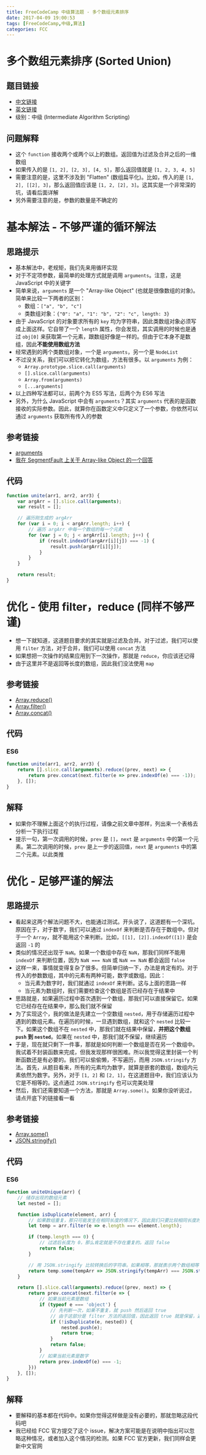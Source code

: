 ```yaml
---
title: FreeCodeCamp 中级算法题 - 多个数组元素排序
date: 2017-04-09 19:00:53
tags: [FreeCodeCamp,中级,算法]
categories: FCC
---
```


# 多个数组元素排序 (Sorted Union)

## 题目链接
- [中文链接](https://www.freecodecamp.cn/challenges/sorted-union)
- [英文链接](https://www.freecodecamp.com/challenges/sorted-union)
- 级别：中级 (Intermediate Algorithm Scripting)

## 问题解释
- 这个 `function` 接收两个或两个以上的数组。返回值为过滤及合并之后的一维数组
- 如果传入的是 `[1, 2], [2, 3], [4, 5]`，那么返回值就是 `[1, 2, 3, 4, 5]`
- 需要注意的是，这里不涉及到 "Flatten" (数组扁平化)。比如，传入的是 `[1, 2], [[2], 3]`，那么返回值应该是 `[1, 2, [2], 3]`。这其实是一个非常深的坑，请看后面详解
- 另外需要注意的是，参数的数量是不确定的

<!-- more -->

# 基本解法 - 不够严谨的循环解法
## 思路提示
- 基本解法中，老规矩，我们先来用循环实现
- 对于不定项参数，最简单的处理方式就是调用 `arguments`。注意，这是 JavaScript 中的关键字
- 简单来说，`arguments` 是一个 "Array-like Object" (也就是很像数组的对象)。简单来比较一下两者的区别：
    - 数组：`["a", "b", "c"]`
    - 类数组对象：`{"0": "a", "1": "b", "2": "c", length: 3}`
- 由于 JavaScript 的对象要求所有的 `key` 均为字符串，因此类数组对象必须写成上面这样。它自带了一个 `length` 属性，你会发现，其实调用的时候也是通过 `obj[0]` 来获取第一个元素，跟数组好像是一样的。但由于它本身不是数组，因此**不能使用数组方法**
- 经常遇到的两个类数组对象，一个是 `arguments`，另一个是 `NodeList`
- 不过没关系，我们可以把它转化为数组，方法有很多。以 `arguments` 为例：
    - `Array.prototype.slice.call(arguments)`
    - `[].slice.call(arguments)`
    - `Array.from(arguments)`
    - `[...arguments]`
- 以上四种写法都可以，前两个为 ES5 写法，后两个为 ES6 写法
- 另外，为什么 JavaScript 中会有 `arguments`？其实 `arguments` 代表的是函数接收的实际参数。因此，就算你在函数定义中只定义了一个参数，你依然可以通过 `arguments` 获取所有传入的参数

## 参考链接
- [arguments](https://developer.mozilla.org/zh-CN/docs/Web/JavaScript/Reference/Functions/arguments)
- [我在 SegmentFault 上关于 Array-like Object 的一个回答](https://segmentfault.com/q/1010000008573297/a-1020000008579249)

## 代码
```js
function unite(arr1, arr2, arr3) {
    var argArr = [].slice.call(arguments);
    var result = [];

    // 遍历刚生成的 argArr
    for (var i = 0; i < argArr.length; i++) {
        // 遍历 argArr 中每一个数组的每一个元素
        for (var j = 0; j < argArr[i].length; j++) {
            if (result.indexOf(argArr[i][j]) === -1) {
                result.push(argArr[i][j]);
            }
        }
    }

    return result;
}
```

# 优化 - 使用 filter，reduce (同样不够严谨)
- 想一下就知道，这道题目要求的其实就是过滤及合并。对于过滤，我们可以使用 `filter` 方法，对于合并，我们可以使用 `concat` 方法
- 如果想把一次操作的结果应用到下一次操作，那就是 `reduce`，你应该还记得
- 由于这里并不是返回等长度的数组，因此我们没法使用 `map`

## 参考链接
- [Array.reduce()](https://developer.mozilla.org/zh-CN/docs/Web/JavaScript/Reference/Global_Objects/Array/reduce)
- [Array.filter()](https://developer.mozilla.org/zh-CN/docs/Web/JavaScript/Reference/Global_Objects/Array/filter)
- [Array.concat()](https://developer.mozilla.org/zh-CN/docs/Web/JavaScript/Reference/Global_Objects/Array/concat)

## 代码
### ES6
```js
function unite(arr1, arr2, arr3) {
    return [].slice.call(arguments).reduce((prev, next) => {
        return prev.concat(next.filter(e => prev.indexOf(e) === -1));
    }, []);
}
```

## 解释
- 如果你不理解上面这个的执行过程，请像之前文章中那样，列出来一个表格去分析一下执行过程
- 提示一句，第一次调用的时候，`prev` 是 `[]`，`next` 是 `arguments` 中的第一个元素。第二次调用的时候，`prev` 是上一步的返回值，`next` 是 `arguments` 中的第二个元素。以此类推

# 优化 - 足够严谨的解法
## 思路提示
- 看起来这两个解法问题不大，也能通过测试。开头说了，这道题有一个深坑。原因在于，对于数字，我们可以通过 `indexOf` 来判断是否存在于数组中。但对于一个 `Array`，就不能用这个来判断。比如，`[[1], [2]].indexOf([1])` 是会返回 `-1` 的
- 类似的情况还出现于 `NaN`。如果一个数组中存在 `NaN`，那我们同样不能用 `indexOf` 来判断位置，因为 `NaN === NaN` 或 `NaN == NaN` 都会返回 `false`
- 这样一来，事情就变得复杂了很多。但简单归纳一下，办法是肯定有的。对于传入的参数数组，其中的元素有两种可能，数字或数组。因此：
    - 当元素为数字时，我们就通过 `indexOf` 来判断。这与上面的思路一样
    - 当元素为数组时，我们需要检查这个数组是否已经存在于结果中
- 思路就是，如果遍历过程中首次遇到一个数组，那我们可以直接保留它。如果它已经存在在结果中，那么我们就不保留
- 为了实现这个，我的做法是先建立一个空数组 `nested`，用于存储遍历过程中遇到的数组元素。在遍历的时候，一旦遇到数组，就和这个 `nested` 比较一下。如果这个数组不在 `nested` 中，那我们就在结果中保留，**并把这个数组 `push` 到 `nested`**。如果在 `nested` 中，那我们就不保留，继续遍历
- 于是，现在就只剩下一件事，那就是如何判断一个数组是否在另一个数组中。我试着不封装函数来完成，但我发现那样很困难。所以我觉得这里封装一个判断函数还是有必要的。我们可以偷偷懒，不写遍历，而用 `JSON.stringify` 方法。首先，从题目看来，所有的元素均为数字，就算是嵌套的数组，数组内元素依然为数字。另外，对于 `[1, 2]` 和 `[2, 1]`，在这道题目中，我们应该认为它是不相等的。这点通过 `JSON.stringify` 也可以完美处理
- 然后，我们还需要知道一个方法，那就是 `Array.some()`。如果你没听说过，请点开底下的链接看一看

## 参考链接
- [Array.some()](https://developer.mozilla.org/zh-CN/docs/Web/JavaScript/Reference/Global_Objects/Array/some)
- [JSON.stringify()](https://developer.mozilla.org/zh-CN/docs/Web/JavaScript/Reference/Global_Objects/JSON/stringify)

## 代码
### ES6
```js
function uniteUnique(arr) {
    // 储存出现的数组元素
    let nested = [];

    function isDuplicate(element, arr) {
        // 如果数组重复，那只可能发生在相同长度的情况下，因此我们只要比较相同长度的就够了
        let temp = arr.filter(e => e.length === element.length);

        if (temp.length === 0) {
            // 过滤后长度为 0，那么肯定就是不存在重复的。返回 false
            return false;
        }

        // 用 JSON.stringify 比较转换后的字符串。如果相等，那就表示两个数组相等
        return temp.some(tempArr => JSON.stringify(tempArr) === JSON.stringify(element));
    }

    return [].slice.call(arguments).reduce((prev, next) => {
        return prev.concat(next.filter(e => {
            // 如果当前元素是数组
            if (typeof e === 'object') {
                // 先判断一次，如果不重复，就 push 然后返回 true
                // 由于这部分是 filter 方法的返回值，因此返回 true 就是保留，返回 false 就是不保留
                if (!isDuplicate(e, nested)) {
                    nested.push(e);
                    return true;
                }
                return false;
            }
            // 如果当前元素是数字
            return prev.indexOf(e) === -1;
        }))
    }, []);
}
```

## 解释
- 要解释的基本都在代码中。如果你觉得这样做是没有必要的，那就忽略这段代码吧
- 我已经给 FCC 官方提交了这个 issue，解决方案可能是在说明中指出可以忽略这种情况，或者加入这个情况的检测。如果 FCC 官方更新，我们同样会更新中文官网